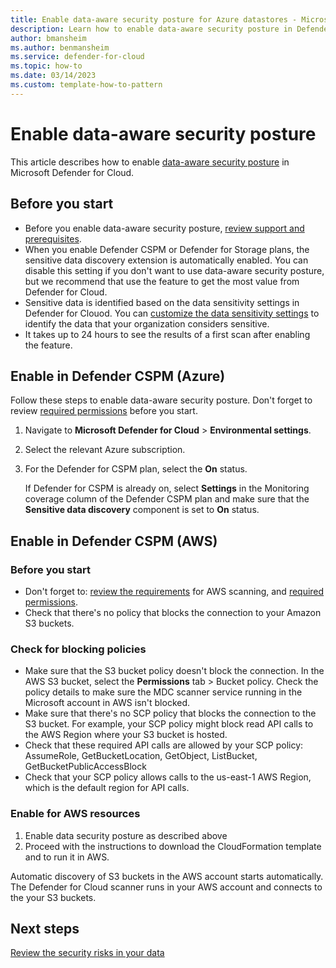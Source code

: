 ```yaml
---
title: Enable data-aware security posture for Azure datastores - Microsoft Defender for Cloud
description: Learn how to enable data-aware security posture in Defender for Cloud
author: bmansheim
ms.author: benmansheim
ms.service: defender-for-cloud
ms.topic: how-to
ms.date: 03/14/2023
ms.custom: template-how-to-pattern
---
```


# Enable data-aware security posture

This article describes how to enable [data-aware security posture](data-security-posture-enable.md) in Microsoft Defender for Cloud.

## Before you start

- Before you enable data-aware security posture, [review support and prerequisites](concept-data-security-posture-prepare.md).
- When you enable Defender CSPM or Defender for Storage plans, the sensitive data discovery extension is automatically enabled. You can disable this setting if you don't want to use data-aware security posture, but we recommend that use the feature to get the most value from Defender for Cloud.
- Sensitive data is identified based on the data sensitivity settings in Defender for Clouod. You can [customize the data sensitivity settings](data-sensitivity-settings.md) to identify the data that your organization considers sensitive.
- It takes up to 24 hours to see the results of a first scan after enabling the feature.

## Enable in Defender CSPM (Azure)

Follow these steps to enable data-aware security posture. Don't forget to review [required permissions](concept-data-security-posture-prepare.md#whats-supported) before you start.

1. Navigate to **Microsoft Defender for Cloud** > **Environmental settings**.
1. Select the relevant Azure subscription.
1. For the Defender for CSPM plan, select the **On** status.

    If Defender for CSPM is already on, select **Settings** in the Monitoring coverage column of the Defender CSPM plan and make sure that the **Sensitive data discovery** component is set to **On** status.

## Enable in Defender CSPM (AWS)

### Before you start

- Don't forget to: [review the requirements](concept-data-security-posture-prepare.md#scanning-aws-storage) for AWS scanning, and [required permissions](concept-data-security-posture-prepare.md#whats-supported).
- Check that there's no policy that blocks the connection to your Amazon S3 buckets.

### Check for blocking policies

- Make sure that the S3 bucket policy doesn't block the connection. In the AWS S3 bucket, select the **Permissions** tab > Bucket policy. Check the policy details to make sure the MDC scanner service running in the Microsoft account in AWS isn't blocked.
- Make sure that there's no SCP policy that blocks the connection to the S3 bucket. For 
example, your SCP policy might block read API calls to the AWS Region where your S3 
bucket is hosted.
- Check that these required API calls are allowed by your SCP policy: AssumeRole, 
GetBucketLocation, GetObject, ListBucket, GetBucketPublicAccessBlock
- Check that your SCP policy allows calls to the us-east-1 AWS Region, which is the default 
region for API calls.

### Enable for AWS resources

1. Enable data security posture as described above
1. Proceed with the instructions to download the CloudFormation template and to run it in AWS.

Automatic discovery of S3 buckets in the AWS account starts automatically. The Defender for Cloud scanner runs in your AWS account and connects to the your S3 buckets.

## Next steps

[Review the security risks in your data](data-security-review-risks.md)